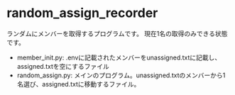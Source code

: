 # random_assign_recorder

ランダムにメンバーを取得するプログラムです。
現在1名の取得のみできる状態です。

* member_init.py: .envに記載されたメンバーをunassigned.txtに記載し、assigned.txtを空にするファイル
* random_assign.py: メインのプログラム。unassigned.txtのメンバーから1名選び、assigned.txtに移動するファイル。

